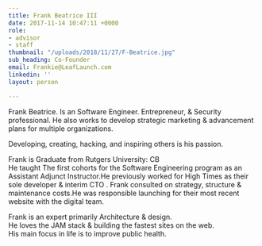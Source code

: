 ```yaml
---
title: Frank Beatrice III
date: 2017-11-14 10:47:11 +0000
role:
- advisor
- staff
thumbnail: "/uploads/2018/11/27/F-Beatrice.jpg"
sub_heading: Co-Founder
email: Frankie@LeafLaunch.com
linkedin: ''
layout: person

---
```

Frank Beatrice. Is an Software Engineer. Entrepreneur, &  Security professional. He also works to develop strategic marketing & advancement plans for multiple organizations.  
  
Developing, creating, hacking, and inspiring others is his passion.   
  
Frank is Graduate from Rutgers University: CB   
He taught The first cohorts for the Software Engineering program as an Assistant Adjunct Instructor.He previously worked for High Times as their sole developer & interim CTO . Frank consulted on strategy, structure & maintenance costs.He was responsible launching for their most recent website with the digital team.  
  
Frank is an expert primarily Architecture & design.  
He loves the JAM stack & building the fastest sites on the web.  
His main focus in life is to improve public health.